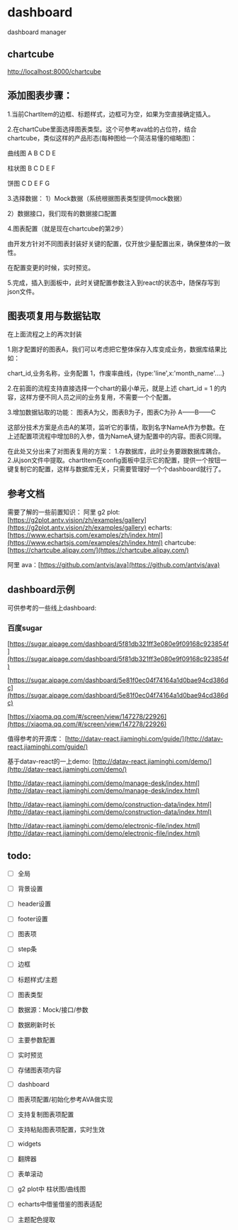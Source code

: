 # dashboard
dashboard manager

## chartcube
[http://localhost:8000/chartcube](http://localhost:8000/chartcube)

## 添加图表步骤：
1.当前ChartItem的边框、标题样式，边框可为空，如果为空直接确定插入。
 
2.在chartCube里面选择图表类型。这个可参考ava给的占位符，结合chartcube，类似这样的产品形态(每种图给一个简洁易懂的缩略图)：

曲线图
A B C D E 

柱状图
B C D E F

饼图
C D E F G

3.选择数据：
1）Mock数据（系统根据图表类型提供mock数据）

2）数据接口，我们现有的数据接口配置

4.图表配置（就是现在chartcube的第2步）

由开发方针对不同图表封装好关键的配置，仅开放少量配置出来，确保整体的一致性。

在配置变更的时候，实时预览。

5.完成，插入到面板中，此时关键配置参数注入到react的状态中，随保存写到json文件。

## 图表项复用与数据钻取

在上面流程之上的再次封装

1.刚才配置好的图表A，我们可以考虑把它整体保存入库变成业务，数据库结果比如：

chart_id,业务名称，业务配置
1，作废率曲线，{type:'line',x:'month_name'....}

2.在前面的流程支持直接选择一个chart的最小单元，就是上述 chart_id = 1 的内容，这样方便不同人员之间的业务复用，不需要一个个配置。

3.增加数据钻取的功能：
图表A为父，图表B为子，图表C为孙
A——B——C

这部分技术方案是点击A的某项，监听它的事情，取到名字NameA作为参数。在上述配置项流程中增加B的入参，值为NameA,键为配置中的内容。图表C同理。

在此处又分出来了对图表复用的方案：
1.存数据库，此时业务要跟数据库耦合。
2.从json文件中提取。chartItem在config面板中显示它的配置，提供一个按钮一键复制它的配置，这样与数据库无关，只需要管理好一个个dashboard就行了。

## 参考文档

需要了解的一些前置知识：
阿里 g2 plot:[https://g2plot.antv.vision/zh/examples/gallery](https://g2plot.antv.vision/zh/examples/gallery)
echarts: [https://www.echartsjs.com/examples/zh/index.html](https://www.echartsjs.com/examples/zh/index.html)
chartcube:[https://chartcube.alipay.com/](https://chartcube.alipay.com/) 

阿里 ava：[https://github.com/antvis/ava](https://github.com/antvis/ava)


## dashboard示例

可供参考的一些线上dashboard:

### 百度sugar
[https://sugar.aipage.com/dashboard/5f81db321ff3e080e9f09168c923854f](https://sugar.aipage.com/dashboard/5f81db321ff3e080e9f09168c923854f)

[https://sugar.aipage.com/dashboard/5e81f0ec04f74164a1d0bae94cd386dc](https://sugar.aipage.com/dashboard/5e81f0ec04f74164a1d0bae94cd386dc)

[https://xiaoma.qq.com/#/screen/view/147278/22926](https://xiaoma.qq.com/#/screen/view/147278/22926)

值得参考的开源库：
[http://datav-react.jiaminghi.com/guide/](http://datav-react.jiaminghi.com/guide/)

基于datav-react的一上demo:
[http://datav-react.jiaminghi.com/demo/](http://datav-react.jiaminghi.com/demo/)

[http://datav-react.jiaminghi.com/demo/manage-desk/index.html](http://datav-react.jiaminghi.com/demo/manage-desk/index.html)

[http://datav-react.jiaminghi.com/demo/construction-data/index.html](http://datav-react.jiaminghi.com/demo/construction-data/index.html)

[http://datav-react.jiaminghi.com/demo/electronic-file/index.html](http://datav-react.jiaminghi.com/demo/electronic-file/index.html)



## todo:

- [ ] 全局 
- [ ] 背景设置
- [ ] header设置
- [ ] footer设置

- [ ] 图表项
- [ ] step条
- [ ] 边框
- [ ] 标题样式/主题
- [ ] 图表类型
- [ ] 数据源：Mock/接口/参数
- [ ] 数据刷新时长
- [ ] 主要参数配置
- [ ] 实时预览
- [ ] 存储图表项内容

- [ ] dashboard
- [ ] 图表项配置/初始化参考AVA做实现
- [ ] 支持复制图表项配置
- [ ] 支持粘贴图表项配置，实时生效

- [ ] widgets
- [ ] 翻牌器
- [ ] 表单滚动
- [ ] g2 plot中 柱状图/曲线图
- [ ] echarts中借鉴借鉴的图表适配
- [ ] 主题配色提取